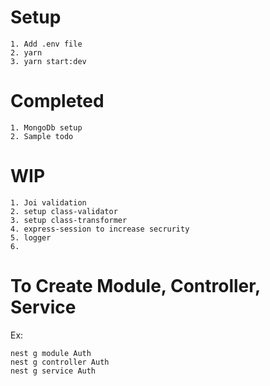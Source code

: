 # Setup
```
1. Add .env file
2. yarn
3. yarn start:dev
```

# Completed
```
1. MongoDb setup
2. Sample todo
```

# WIP
```
1. Joi validation
2. setup class-validator 
3. setup class-transformer
4. express-session to increase secrurity
5. logger
6. 
```

# To Create Module, Controller, Service
Ex:
```
nest g module Auth
nest g controller Auth
nest g service Auth

```